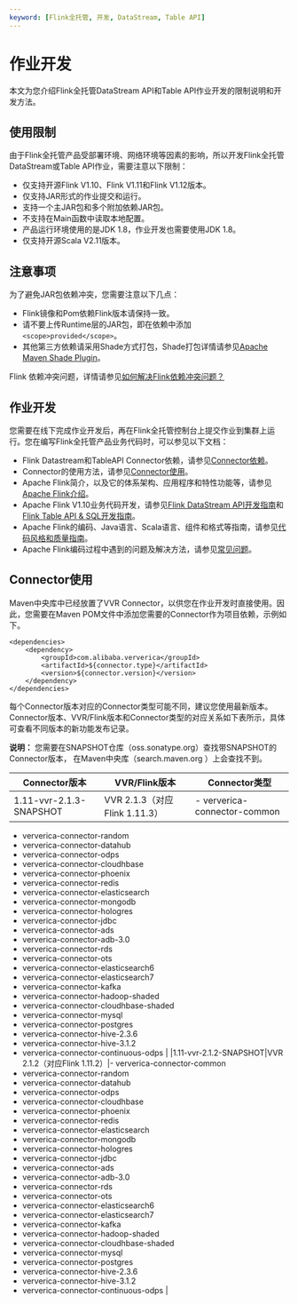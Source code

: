 ```yaml
---
keyword: [Flink全托管, 开发, DataStream, Table API]
---
```


# 作业开发

本文为您介绍Flink全托管DataStream API和Table API作业开发的限制说明和开发方法。

## 使用限制

由于Flink全托管产品受部署环境、网络环境等因素的影响，所以开发Flink全托管DataStream或Table API作业，需要注意以下限制：

-   仅支持开源Flink V1.10、Flink V1.11和Flink V1.12版本。
-   仅支持JAR形式的作业提交和运行。
-   支持一个主JAR包和多个附加依赖JAR包。
-   不支持在Main函数中读取本地配置。
-   产品运行环境使用的是JDK 1.8，作业开发也需要使用JDK 1.8。
-   仅支持开源Scala V2.11版本。

## 注意事项

为了避免JAR包依赖冲突，您需要注意以下几点：

-   Flink镜像和Pom依赖Flink版本请保持一致。
-   请不要上传Runtime层的JAR包，即在依赖中添加`<scope>provided</scope>`。
-   其他第三方依赖请采用Shade方式打包，Shade打包详情请参见[Apache Maven Shade Plugin](https://maven.apache.org/plugins/maven-shade-plugin/index.html)。

Flink 依赖冲突问题，详情请参见[如何解决Flink依赖冲突问题？](/intl.zh-CN/Flink全托管/常见问题.md)

## 作业开发

您需要在线下完成作业开发后，再在Flink全托管控制台上提交作业到集群上运行。您在编写Flink全托管产品业务代码时，可以参见以下文档：

-   Flink Datastream和TableAPI Connector依赖，请参见[Connector依赖](http://oss.sonatype.org/)。
-   Connector的使用方法，请参见[Connector使用](#section_x4p_87g_as0)。
-   Apache Flink简介，以及它的体系架构、应用程序和特性功能等，请参见[Apache Flink介绍](https://flink.apache.org/flink-architecture.html)。
-   Apache Flink V1.10业务代码开发，请参见[Flink DataStream API开发指南](https://ci.apache.org/projects/flink/flink-docs-release-1.10/dev/datastream_api.html)和[Flink Table API & SQL开发指南](https://ci.apache.org/projects/flink/flink-docs-release-1.10/dev/table/)。
-   Apache Flink的编码、Java语言、Scala语言、组件和格式等指南，请参见[代码风格和质量指南](https://flink.apache.org/contributing/code-style-and-quality-preamble.html)。
-   Apache Flink编码过程中遇到的问题及解决方法，请参见[常见问题](https://flink.apache.org/gettinghelp.html)。

## Connector使用

Maven中央库中已经放置了VVR Connector，以供您在作业开发时直接使用。因此，您需要在Maven POM文件中添加您需要的Connector作为项目依赖，示例如下。

```
<dependencies>
    <dependency>
        <groupId>com.alibaba.ververica</groupId>
        <artifactId>${connector.type}</artifactId>
        <version>${connector.version}</version>
    </dependency>
</dependencies>
```

每个Connector版本对应的Connector类型可能不同，建议您使用最新版本。Connector版本、VVR/Flink版本和Connector类型的对应关系如下表所示，具体可查看不同版本的新功能发布记录。

**说明：** 您需要在SNAPSHOT仓库（oss.sonatype.org）查找带SNAPSHOT的Connector版本， 在Maven中央库（search.maven.org ）上会查找不到。

|Connector版本|VVR/Flink版本|Connector类型|
|-----------|-----------|-----------|
|1.11-vvr-2.1.3-SNAPSHOT|VVR 2.1.3（对应Flink 1.11.3）|-   ververica-connector-common
-   ververica-connector-random
-   ververica-connector-datahub
-   ververica-connector-odps
-   ververica-connector-cloudhbase
-   ververica-connector-phoenix
-   ververica-connector-redis
-   ververica-connector-elasticsearch
-   ververica-connector-mongodb
-   ververica-connector-hologres
-   ververica-connector-jdbc
-   ververica-connector-ads
-   ververica-connector-adb-3.0
-   ververica-connector-rds
-   ververica-connector-ots
-   ververica-connector-elasticsearch6
-   ververica-connector-elasticsearch7
-   ververica-connector-kafka
-   ververica-connector-hadoop-shaded
-   ververica-connector-cloudhbase-shaded
-   ververica-connector-mysql
-   ververica-connector-postgres
-   ververica-connector-hive-2.3.6
-   ververica-connector-hive-3.1.2
-   ververica-connector-continuous-odps |
|1.11-vvr-2.1.2-SNAPSHOT|VVR 2.1.2（对应Flink 1.11.2）|-   ververica-connector-common
-   ververica-connector-random
-   ververica-connector-datahub
-   ververica-connector-odps
-   ververica-connector-cloudhbase
-   ververica-connector-phoenix
-   ververica-connector-redis
-   ververica-connector-elasticsearch
-   ververica-connector-mongodb
-   ververica-connector-hologres
-   ververica-connector-jdbc
-   ververica-connector-ads
-   ververica-connector-adb-3.0
-   ververica-connector-rds
-   ververica-connector-ots
-   ververica-connector-elasticsearch6
-   ververica-connector-elasticsearch7
-   ververica-connector-kafka
-   ververica-connector-hadoop-shaded
-   ververica-connector-cloudhbase-shaded
-   ververica-connector-mysql
-   ververica-connector-postgres
-   ververica-connector-hive-2.3.6
-   ververica-connector-hive-3.1.2
-   ververica-connector-continuous-odps |

